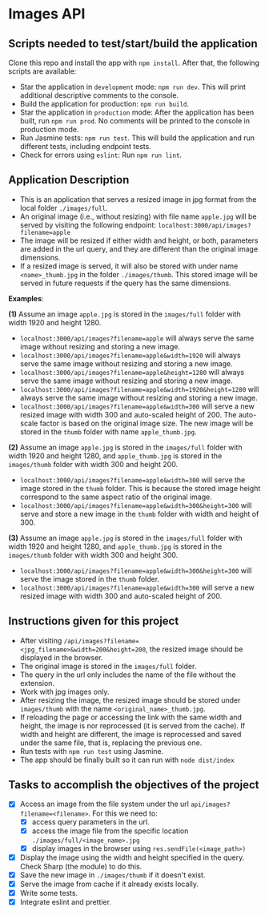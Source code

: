 # Images API

## Scripts needed to test/start/build the application

Clone this repo and install the app with `npm install`. After that, the following scripts are available:

* Star the application in `development` mode: `npm run dev`. This will print additional descriptive comments to the console.
* Build the application for production: `npm run build`.
* Star the application in `production` mode: After the application has been built, run `npm run prod`. No comments will be printed to the console in production mode.
* Run Jasmine tests: `npm run test`. This will build the application and run different tests, including endpoint tests.
* Check for errors using `eslint`: Run `npm run lint`.

## Application Description

* This is an application that serves a resized image in jpg format from the local folder `./images/full`.
* An original image (i.e., without resizing) with file name `apple.jpg` will be served by visiting the following endpoint:
    `localhost:3000/api/images?filename=apple`
* The image will be resized if either width and height, or both, parameters are added in the url query, and they are different than the original image dimensions.
* If a resized image is served, it will also be stored with under name `<name>_thumb.jpg` in the folder `./images/thumb`. This stored image will be served in future requests if the query has the same dimensions.

**Examples**:

**(1)** Assume an image `apple.jpg` is stored in the `images/full` folder with width 1920 and height 1280.

* `localhost:3000/api/images?filename=apple` will always serve the same image without resizing and storing a new image.
* `localhost:3000/api/images?filename=apple&width=1920` will always serve the same image without resizing and storing a new image.
* `localhost:3000/api/images?filename=apple&height=1280` will always serve the same image without resizing and storing a new image.
* `localhost:3000/api/images?filename=apple&width=1920&height=1280` will always serve the same image without resizing and storing a new image.
* `localhost:3000/api/images?filename=apple&width=300` will serve a new resized image with width 300 and auto-scaled height of 200. The auto-scale factor is based on the original image size. The new image will be stored in the `thumb` folder with name `apple_thumb.jpg`.

**(2)** Assume an image `apple.jpg` is stored in the `images/full` folder with width 1920 and height 1280, and `apple_thumb.jpg` is stored in the `images/thumb` folder with width 300 and height 200.

* `localhost:3000/api/images?filename=apple&width=300` will serve the image stored in the `thumb` folder. This is because the stored image height correspond to the same aspect ratio of the original image.
* `localhost:3000/api/images?filename=apple&width=300&height=300` will serve and store a new image in the `thumb` folder with width and height of 300.

**(3)** Assume an image `apple.jpg` is stored in the `images/full` folder with width 1920 and height 1280, and `apple_thumb.jpg` is stored in the `images/thumb` folder with width 300 and height 300.

* `localhost:3000/api/images?filename=apple&width=300&height=300` will serve the image stored in the `thumb` folder.
* `localhost:3000/api/images?filename=apple&width=300` will serve a new resized image with width 300 and auto-scaled height of 200.


## Instructions given for this project

* After visiting `/api/images?filename=<jpg_filename>&width=200&height=200`, the resized image should be displayed in the browser.
* The original image is stored in the `images/full` folder.
* The query in the url only includes the name of the file without the extension.
* Work with jpg images only.
* After resizing the image, the resized image should be stored under `images/thumb` with the name `<original_name>_thumb.jpg`.
* If reloading the page or accessing the link with the same width and height, the image is nor reprocessed (it is served from the cache). If width and height are different, the image is reprocessed and saved under the same file, that is, replacing the previous one.
* Run tests with `npm run test` using Jasmine.
* The app should be finally built so it can run with `node dist/index`

## Tasks to accomplish the objectives of the project

- [X] Access an image from the file system under the url `api/images?filename=<filename>`. For this we need to:
    - [X] access query parameters in the url.
    - [X] access the image file from the specific location `./images/full/<image_name>.jpg`
    - [X] display images in the browser using `res.sendFile(<image_path>)`
- [X] Display the image using the width and height specified in the query. Check Sharp (the module) to do this.
- [X] Save the new image in `./images/thumb` if it doesn't exist.
- [X] Serve the image from cache if it already exists locally.
- [X] Write some tests.
- [X] Integrate eslint and prettier.
